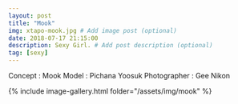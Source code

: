 ```yaml
---
layout: post
title: "Mook"
img: xtapo-mook.jpg # Add image post (optional)
date: 2018-07-17 21:15:00
description: Sexy Girl. # Add post description (optional)
tag: [sexy]
---
```

Concept : Mook
Model : Pichana Yoosuk
Photographer : Gee Nikon    

{% include image-gallery.html folder="/assets/img/mook" %}
